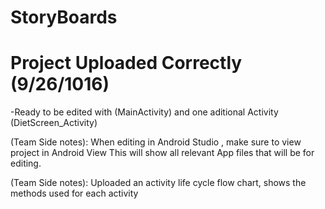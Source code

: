 # StoryBoards
# Project Uploaded Correctly (9/26/1016)
-Ready to be edited with (MainActivity) and one aditional Activity (DietScreen_Activity)

(Team Side notes): When editing in Android Studio , make sure to view project in Android View This will show all relevant App files that will be for editing.

(Team Side notes): Uploaded an activity life cycle flow chart, shows the methods used for each activity
